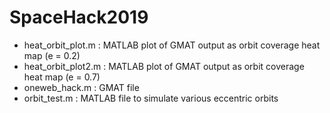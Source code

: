 # SpaceHack2019

- heat_orbit_plot.m  : MATLAB plot of GMAT output as orbit coverage heat map (e = 0.2)
- heat_orbit_plot2.m : MATLAB plot of GMAT output as orbit coverage heat map (e = 0.7)
- oneweb_hack.m      : GMAT file
- orbit_test.m       : MATLAB file to simulate various eccentric orbits

